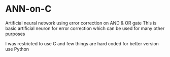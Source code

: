 # ANN-on-C
Artificial neural network using error correction on AND &amp; OR gate
This is basic artificial neuron for error correction which can be used for many other purposes

I was restricted to use C and few things are hard coded for better version use Python
